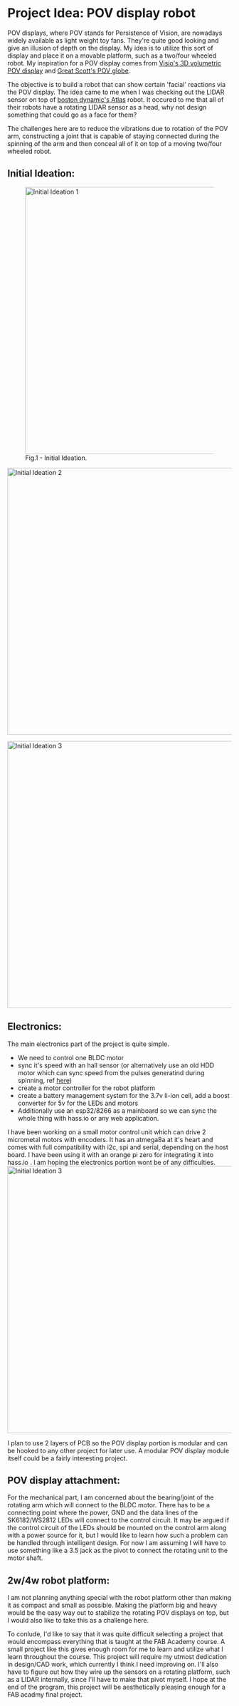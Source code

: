 # Project Idea: POV display robot

POV displays, where POV stands for Persistence of Vision, are nowadays widely available as light weight toy fans. They're quite good looking and give an illusion of depth on the display. My idea is to utilize this sort of display and place it on a movable platform, such as a two/four wheeled robot. My inspiration for a POV display comes from [Visio's 3D volumetric POV display](https://www.youtube.com/watch?v=I7vgha_N5s8) and [Great Scott's POV globe](https://www.youtube.com/watch?v=69G522AeRq8).

The objective is to build a robot that can show certain 'facial' reactions via the POV display. The idea came to me when I was checking out the LIDAR sensor on top of [boston dynamic's Atlas](https://www.youtube.com/results?search_query=boston+dynamics+atlas) robot. It occured to me that all of their robots have a rotating LIDAR sensor as a head, why not design something that could go as a face for them?

The challenges here are to reduce the vibrations due to rotation of the POV arm, constructing a joint that is capable of staying connected during the spinning of the arm and then conceal all of it on top of a moving two/four wheeled robot.

## Initial Ideation:
<figure><a href="https://raw.githubusercontent.com/samiul-hoque/samiul-hoque.github.io/master/img/pov%20display/initial_ideation1.jpg"><img src="https://raw.githubusercontent.com/samiul-hoque/samiul-hoque.github.io/master/img/pov%20display/initial_ideation1.jpg" alt="Initial Ideation 1" width="800" height="600" align="middle"></a> <figcaption>Fig.1 - Initial Ideation.</figcaption>
</figure>

<a href="https://raw.githubusercontent.com/samiul-hoque/samiul-hoque.github.io/master/img/pov%20display/initial_ideation2.jpg"><img src="https://raw.githubusercontent.com/samiul-hoque/samiul-hoque.github.io/master/img/pov%20display/initial_ideation2.jpg" alt="Initial Ideation 2" width="800" height="600" align="middle"></a>

<a href="https://raw.githubusercontent.com/samiul-hoque/samiul-hoque.github.io/master/img/pov%20display/initial_ideation3.jpg"> 
<img src="https://raw.githubusercontent.com/samiul-hoque/samiul-hoque.github.io/master/img/pov%20display/initial_ideation3.jpg" alt="Initial Ideation 3" width="800" height="600" align="middle"></a>


## Electronics:
The main electronics part of the project is quite simple. 
+ We need to control one BLDC motor
+ sync it's speed with an hall sensor (or alternatively use an old HDD motor which can sync speed from the pulses generatind during spinning, ref [here](https://www.youtube.com/watch?v=tjCJ3MlFt7g))
+ create a motor controller for the robot platform
+ create a battery management system for the 3.7v li-ion cell, add a boost converter for 5v for the LEDs and motors
+ Additionally use an esp32/8266 as a mainboard so we can sync the whole thing with hass.io or any web application.

I have been working on a small motor control unit which can drive 2 micrometal motors with encoders. It has an atmega8a at it's heart and comes with full compatibility with i2c, spi and serial, depending on the host board. I have been using it with an orange pi zero for integrating it into hass.io . I am hoping the electronics portion wont be of any difficulties.
<a href="https://raw.githubusercontent.com/samiul-hoque/samiul-hoque.github.io/master/img/pov%20display/resized/motor_controller.jpg"> 
<img src="https://raw.githubusercontent.com/samiul-hoque/samiul-hoque.github.io/master/img/pov%20display/resized/motor_controller.jpg" alt="Initial Ideation 3" width="800" height="600" align="middle"></a>


I plan to use 2 layers of PCB so the POV display portion is modular and can be hooked to any other project for later use. A modular POV display module itself could be a fairly interesting project.


## POV display attachment:
For the mechanical part, I am concerned about the bearing/joint of the rotating arm which will connect to the BLDC motor. There has to be a connecting point where the power, GND and the data lines of the SK6182/WS2812 LEDs will connect to the control circuit. It may be argued if the control circuit of the LEDs should be mounted on the control arm along with a power source for it, but I would like to learn how such a problem can be handled through intelligent design. For now I am assuming I will have to use something like a 3.5 jack as the pivot to connect the rotating unit to the motor shaft.

## 2w/4w robot platform:
I am not planning anything special with the robot platform other than making it as compact and small as possible. Making the platform big and heavy would be the easy way out to stabilize the rotating POV displays on top, but I would also like to take this as a challenge here.


To conlude, I'd like to say that it was quite difficult selecting a project that would encompass everything that is taught at the FAB Academy course. A small project like this gives enough room for me to learn and utilize what I learn throughout the course. This project will require my utmost dedication in design/CAD work, which currently I think I need improving on. I'll also have to figure out how they wire up the sensors on a rotating platform, such as a LIDAR internally, since I'll have to make that pivot myself. I hope at the end of the program, this project will be aesthetically pleasing enough for a FAB acadmy final project.